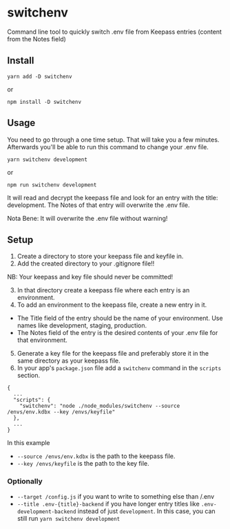 # switchenv
Command line tool to quickly switch .env file from Keepass entries (content from the Notes field)

## Install

`yarn add -D switchenv`

or

`npm install -D switchenv`

## Usage

You need to go through a one time setup. That will take you a few minutes.
Afterwards you'll be able to run this command to change your .env file.

`yarn switchenv development`

or

`npm run switchenv development`

It will read and decrypt the keepass file and look for an entry with the title: development.
The Notes of that entry will overwrite the .env file.

Nota Bene: It will overwrite the .env file without warning!

## Setup

1. Create a directory to store your keepass file and keyfile in.
2. Add the created directory to your .gitignore file!!

NB: Your keepass and key file should never be committed!

3. In that directory create a keepass file where each entry is an environment.
4. To add an environment to the keepass file, create a new entry in it.
  - The Title field of the entry should be the name of your environment. Use names like development, staging, production.
  - The Notes field of the entry is the desired contents of your .env file for that environment.
5. Generate a key file for the keepass file and preferably store it in the same directory as your keepass file.
6. In your app's `package.json` file add a `switchenv` command in the `scripts` section.

```
{
  ...
  "scripts": {
    "switchenv": "node ./node_modules/switchenv --source /envs/env.kdbx --key /envs/keyfile"
  },
  ...
}
```

In this example
- `--source /envs/env.kdbx` is the path to the keepass file.
- `--key /envs/keyfile` is the path to the key file.

### Optionally

- `--target /config.js` if you want to write to something else than /.env
- `--title .env-{title}-backend` if you have longer entry titles like `.env-development-backend` instead of just `development`. In this case, you can still run `yarn switchenv development`
